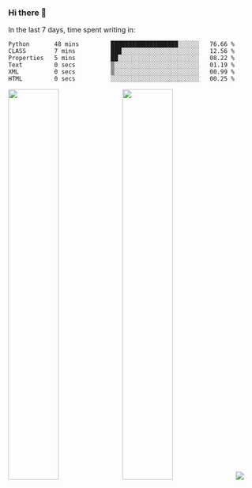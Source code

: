 ### Hi there 👋

In the last 7 days, time spent writing in:

<!--START_SECTION:waka-->

```text
Python       48 mins         ███████████████████░░░░░░   76.66 %
CLASS        7 mins          ███░░░░░░░░░░░░░░░░░░░░░░   12.56 %
Properties   5 mins          ██░░░░░░░░░░░░░░░░░░░░░░░   08.22 %
Text         0 secs          ▒░░░░░░░░░░░░░░░░░░░░░░░░   01.19 %
XML          0 secs          ▒░░░░░░░░░░░░░░░░░░░░░░░░   00.99 %
HTML         0 secs          ░░░░░░░░░░░░░░░░░░░░░░░░░   00.25 %
```

<!--END_SECTION:waka-->

<img src="https://wakatime.com/share/@jimtje/5d0c92de-08f8-4a72-8f2f-6a9693d1e318.svg" width=45% height=45%> <img src="https://wakatime.com/share/@jimtje/501498ae-bda5-4da7-a89d-b40bcdd5556d.svg" width=45% height=45%>
![](https://hit.yhype.me/github/profile?user_id=43537315)
